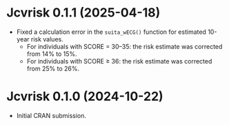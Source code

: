# Jcvrisk 0.1.1 (2025-04-18)

- Fixed a calculation error in the `suita_wECG()` function for estimated 10-year risk values.
  - For individuals with SCORE = 30–35: the risk estimate was corrected from 14% to 15%.
  - For individuals with SCORE ≥ 36: the risk estimate was corrected from 25% to 26%.


# Jcvrisk 0.1.0 (2024-10-22)

* Initial CRAN submission.
